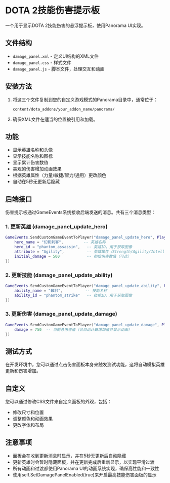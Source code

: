 # DOTA 2技能伤害提示板

一个用于显示DOTA 2技能伤害的悬浮提示板，使用Panorama UI实现。

## 文件结构

- `damage_panel.xml` - 定义UI结构的XML文件
- `damage_panel.css` - 样式文件
- `damage_panel.js` - 脚本文件，处理交互和动画

## 安装方法

1. 将这三个文件复制到您的自定义游戏模式的Panorama目录中，通常位于：
   ```
   content/dota_addons/your_addon_name/panorama/
   ```

2. 确保XML文件在适当的位置被引用和加载。

## 功能

- 显示英雄名称和头像
- 显示技能名称和图标
- 显示累计伤害数值
- 美观的伤害增加动画效果
- 根据英雄属性（力量/敏捷/智力/通用）更改颜色
- 自动在5秒无更新后隐藏

## 后端接口

伤害提示板通过GameEvents系统接收后端发送的消息。共有三个消息类型：

### 1. 更新英雄 (damage_panel_update_hero)

```lua
GameEvents.SendCustomGameEventToPlayer("damage_panel_update_hero", PlayerID, {
    hero_name = "幻影刺客",         -- 英雄名称
    hero_id = "phantom_assassin",   -- 英雄ID，用于获取图像
    attribute = "Agility",          -- 英雄属性（Strength/Agility/Intelligence/Universal）
    initial_damage = 500            -- 初始伤害数值（可选）
})
```

### 2. 更新技能 (damage_panel_update_ability)

```lua
GameEvents.SendCustomGameEventToPlayer("damage_panel_update_ability", PlayerID, {
    ability_name = "散射",          -- 技能名称
    ability_id = "phantom_strike"   -- 技能ID，用于获取图像
})
```

### 3. 更新伤害 (damage_panel_update_damage)

```lua
GameEvents.SendCustomGameEventToPlayer("damage_panel_update_damage", PlayerID, {
    damage = 750  -- 当前总伤害值（会自动计算增加值并显示动画）
})
```

## 测试方式

在开发环境中，您可以通过点击伤害面板本身来触发测试功能，这将自动模拟英雄更新和伤害增加。

## 自定义

您可以通过修改CSS文件来自定义面板的外观，包括：

- 修改尺寸和位置
- 调整颜色和动画效果
- 更改字体和布局

## 注意事项

- 面板会在收到更新消息时显示，并在5秒无更新后自动隐藏
- 更新英雄时会暂时隐藏面板，并在更新完成后重新显示，以实现平滑过渡
- 所有动画和过渡都使用Panorama UI的动画系统实现，确保高性能和一致性
- 使用self.SetDamagePanelEnabled(true)来开启最高技能伤害面板的显示